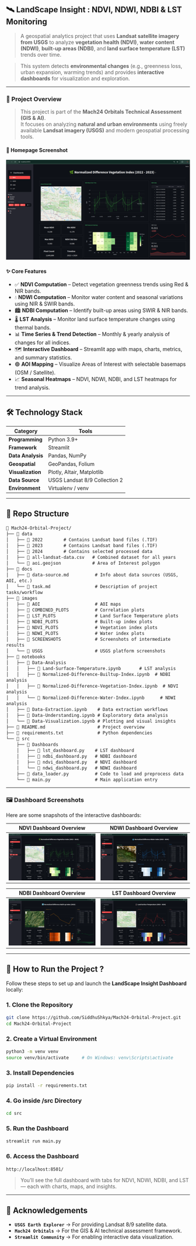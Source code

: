 ## 🛰️ LandScape Insight : NDVI, NDWI, NDBI & LST Monitoring

> A geospatial analytics project that uses **Landsat satellite imagery from USGS** to analyze **vegetation health (NDVI)**, **water content (NDWI)**, **built-up areas (NDBI)**, and **land surface temperature (LST)** trends over time.  

> This system detects **environmental changes** (e.g., greenness loss, urban expansion, warming trends) and provides **interactive dashboards** for visualization and exploration.

---

### 📌 Project Overview

> This project is part of the **Mach24 Orbitals Technical Assessment (GIS & AI)**.  
> It focuses on analyzing **natural and urban environments** using freely available **Landsat imagery (USGS)** and modern geospatial processing tools.

#### 📸 Homepage Screenshot

![NDVI](images/SCREENSHOTS/ndvi.png)

#### ✨ Core Features

- ✅ **NDVI Computation** – Detect vegetation greenness trends using Red & NIR bands.  
- 💧 **NDWI Computation** – Monitor water content and seasonal variations using NIR & SWIR bands.  
- 🏙 **NDBI Computation** – Identify built-up areas using SWIR & NIR bands.  
- 🌡 **LST Analysis** – Monitor land surface temperature changes using thermal bands.  
- 📊 **Time Series & Trend Detection** – Monthly & yearly analysis of changes for all indices.  
- 🗺 **Interactive Dashboard** – Streamlit app with maps, charts, metrics, and summary statistics.  
- 🟢 **AOI Mapping** – Visualize Areas of Interest with selectable basemaps (OSM / Satellite).  
- 📈 **Seasonal Heatmaps** – NDVI, NDWI, NDBI, and LST heatmaps for trend analysis.  

---

## 🛠️ Technology Stack

| Category | Tools |
|-----------|-------|
| **Programming** | Python 3.9+ |
| **Framework** | Streamlit |
| **Data Analysis** | Pandas, NumPy |
| **Geospatial** | GeoPandas, Folium |
| **Visualization** | Plotly, Altair, Matplotlib |
| **Data Source** | USGS Landsat 8/9 Collection 2 |
| **Environment** | Virtualenv / venv |

---

## 📂 Repo Structure

```
📂 Mach24-Orbital-Project/
├── 📂 data
│   ├── 📂 2022        # Contains Landsat band files (.TIF)
│   ├── 📂 2023        # Contains Landsat band files (.TIF)
│   ├── 📂 2024        # Contains selected processed data
│   ├── 📄 all-landsat-data.csv   # Combined dataset for all years
│   └── 📄 aoi.geojson            # Area of Interest polygon
├── 📂 docs
│   ├── 📄 data-source.md          # Info about data sources (USGS, AOI, etc.)
│   └── 📄 task.md                 # Description of project tasks/workflow
├── 📂 images
│   ├── 📂 AOI                     # AOI maps
│   ├── 📂 COMBINED_PLOTS          # Correlation plots
│   ├── 📂 LST_PLOTS               # Land Surface Temperature plots
│   ├── 📂 NDBI_PLOTS              # Built-up index plots
│   ├── 📂 NDVI_PLOTS              # Vegetation index plots
│   ├── 📂 NDWI_PLOTS              # Water index plots
│   ├── 📂 SCREENSHOTS             # Screenshots of intermediate results
│   └── 📂 USGS                    # USGS platform screenshots
├── 📂 notebooks
│   ├── 📂 Data-Analysis
│   │   ├── 📄 Land-Surface-Temperature.ipynb       # LST analysis
│   │   ├── 📄 Normalized-Difference-Builtup-Index.ipynb  # NDBI analysis
│   │   ├── 📄 Normalized-Difference-Vegetation-Index.ipynb  # NDVI analysis
│   │   └── 📄 Normalized-Difference-Water-Index.ipynb      # NDWI analysis
│   ├── 📄 Data-Extraction.ipynb    # Data extraction workflows
│   ├── 📄 Data-Understanding.ipynb # Exploratory data analysis
│   └── 📄 Data-Visualization.ipynb # Plotting and visual insights
├── 📄 README.md                    # Project overview
├── 📄 requirements.txt             # Python dependencies
└── 📂 src
    ├── 📂 Dashboards
    │   ├── 📄 lst_dashboard.py    # LST dashboard
    │   ├── 📄 ndbi_dashboard.py   # NDBI dashboard
    │   ├── 📄 ndvi_dashboard.py   # NDVI dashboard
    │   └── 📄 ndwi_dashboard.py   # NDWI dashboard
    ├── 📄 data_loader.py          # Code to load and preprocess data
    └── 📄 main.py                 # Main application entry
```

---

### 🖼️ Dashboard Screenshots

Here are some snapshots of the interactive dashboards:

| NDVI Dashboard Overview | NDWI Dashboard Overview |
|---------------------|---------------|
| ![NDVI](images/SCREENSHOTS/ndvi.png) | ![NDWI](images/SCREENSHOTS/ndwi.png) |

| NDBI Dashboard Overview | LST Dashboard Overview |
|---------------------|---------------|
| ![NDBI](images/SCREENSHOTS/ndbi.png) | ![LST](images/SCREENSHOTS/lst.png) |

---

## 🧭 How to Run the Project ?

Follow these steps to set up and launch the **LandScape Insight Dashboard** locally:

### **1. Clone the Repository**

```bash
git clone https://github.com/SiddhuShkya/Mach24-Orbital-Project.git
cd Mach24-Orbital-Project
```

### **2. Create a Virtual Environment**

```bash
python3 -m venv venv
source venv/bin/activate     # On Windows: venv\Scripts\activate
```

### **3. Install Dependencies**

```bash
pip install -r requirements.txt
```

### **4. Go inside /src Directory**

```bash
cd src
```

### **5. Run the Dashboard**

```bash
streamlit run main.py
```

### **6. Access the Dashboard**

```bash
http://localhost:8501/
```

> You’ll see the full dashboard with tabs for NDVI, NDWI, NDBI, and LST — each with charts, maps, and insights.

---

## 🙌 Acknowledgements

- **`USGS Earth Explorer`**  → For providing Landsat 8/9 satellite data.
- **`Mach24 Orbitals`**  → For the GIS & AI technical assessment framework.
- **`Streamlit Community`**  → For enabling interactive data visualization.